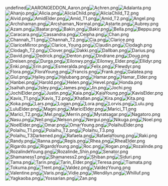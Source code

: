 undefined![AARONGEDDON_Aaron.png](https://raw.githubusercontent.com/Klokinator/FE-Repo/main/Portrait%20Repository/Spriting%20Community%20OC's%20(Grouped%20by%20Artist)/Zelkami%20(All%20F2E)/AARONGEDDON_Aaron.png "AARONGEDDON_Aaron.png")![Achren.png](https://raw.githubusercontent.com/Klokinator/FE-Repo/main/Portrait%20Repository/Spriting%20Community%20OC's%20(Grouped%20by%20Artist)/Zelkami%20(All%20F2E)/Achren.png "Achren.png")![Adalanta.png](https://raw.githubusercontent.com/Klokinator/FE-Repo/main/Portrait%20Repository/Spriting%20Community%20OC's%20(Grouped%20by%20Artist)/Zelkami%20(All%20F2E)/Adalanta.png "Adalanta.png")![Ahanjo.png](https://raw.githubusercontent.com/Klokinator/FE-Repo/main/Portrait%20Repository/Spriting%20Community%20OC's%20(Grouped%20by%20Artist)/Zelkami%20(All%20F2E)/Ahanjo.png "Ahanjo.png")![Alicia.png](https://raw.githubusercontent.com/Klokinator/FE-Repo/main/Portrait%20Repository/Spriting%20Community%20OC's%20(Grouped%20by%20Artist)/Zelkami%20(All%20F2E)/Alicia.png "Alicia.png")![AliciaChild.png](https://raw.githubusercontent.com/Klokinator/FE-Repo/main/Portrait%20Repository/Spriting%20Community%20OC's%20(Grouped%20by%20Artist)/Zelkami%20(All%20F2E)/AliciaChild.png "AliciaChild.png")![AliciaChild_T2.png](https://raw.githubusercontent.com/Klokinator/FE-Repo/main/Portrait%20Repository/Spriting%20Community%20OC's%20(Grouped%20by%20Artist)/Zelkami%20(All%20F2E)/AliciaChild_T2.png "AliciaChild_T2.png")![Alvid.png](https://raw.githubusercontent.com/Klokinator/FE-Repo/main/Portrait%20Repository/Spriting%20Community%20OC's%20(Grouped%20by%20Artist)/Zelkami%20(All%20F2E)/Alvid.png "Alvid.png")![AmidElder.png](https://raw.githubusercontent.com/Klokinator/FE-Repo/main/Portrait%20Repository/Spriting%20Community%20OC's%20(Grouped%20by%20Artist)/Zelkami%20(All%20F2E)/AmidElder.png "AmidElder.png")![Amid_T1.png](https://raw.githubusercontent.com/Klokinator/FE-Repo/main/Portrait%20Repository/Spriting%20Community%20OC's%20(Grouped%20by%20Artist)/Zelkami%20(All%20F2E)/Amid_T1.png "Amid_T1.png")![Amid_T2.png](https://raw.githubusercontent.com/Klokinator/FE-Repo/main/Portrait%20Repository/Spriting%20Community%20OC's%20(Grouped%20by%20Artist)/Zelkami%20(All%20F2E)/Amid_T2.png "Amid_T2.png")![Angel.png](https://raw.githubusercontent.com/Klokinator/FE-Repo/main/Portrait%20Repository/Spriting%20Community%20OC's%20(Grouped%20by%20Artist)/Zelkami%20(All%20F2E)/Angel.png "Angel.png")![Archshaman.png](https://raw.githubusercontent.com/Klokinator/FE-Repo/main/Portrait%20Repository/Spriting%20Community%20OC's%20(Grouped%20by%20Artist)/Zelkami%20(All%20F2E)/Archshaman.png "Archshaman.png")![Arcshaman_Normal.png](https://raw.githubusercontent.com/Klokinator/FE-Repo/main/Portrait%20Repository/Spriting%20Community%20OC's%20(Grouped%20by%20Artist)/Zelkami%20(All%20F2E)/Arcshaman_Normal.png "Arcshaman_Normal.png")![Astarte.png](https://raw.githubusercontent.com/Klokinator/FE-Repo/main/Portrait%20Repository/Spriting%20Community%20OC's%20(Grouped%20by%20Artist)/Zelkami%20(All%20F2E)/Astarte.png "Astarte.png")![Aubrey.png](https://raw.githubusercontent.com/Klokinator/FE-Repo/main/Portrait%20Repository/Spriting%20Community%20OC's%20(Grouped%20by%20Artist)/Zelkami%20(All%20F2E)/Aubrey.png "Aubrey.png")![Azam.png](https://raw.githubusercontent.com/Klokinator/FE-Repo/main/Portrait%20Repository/Spriting%20Community%20OC's%20(Grouped%20by%20Artist)/Zelkami%20(All%20F2E)/Azam.png "Azam.png")![Baatar.png](https://raw.githubusercontent.com/Klokinator/FE-Repo/main/Portrait%20Repository/Spriting%20Community%20OC's%20(Grouped%20by%20Artist)/Zelkami%20(All%20F2E)/Baatar.png "Baatar.png")![Bakin.png](https://raw.githubusercontent.com/Klokinator/FE-Repo/main/Portrait%20Repository/Spriting%20Community%20OC's%20(Grouped%20by%20Artist)/Zelkami%20(All%20F2E)/Bakin.png "Bakin.png")![Bakir.png](https://raw.githubusercontent.com/Klokinator/FE-Repo/main/Portrait%20Repository/Spriting%20Community%20OC's%20(Grouped%20by%20Artist)/Zelkami%20(All%20F2E)/Bakir.png "Bakir.png")![Bella.png](https://raw.githubusercontent.com/Klokinator/FE-Repo/main/Portrait%20Repository/Spriting%20Community%20OC's%20(Grouped%20by%20Artist)/Zelkami%20(All%20F2E)/Bella.png "Bella.png")![Beppu.png](https://raw.githubusercontent.com/Klokinator/FE-Repo/main/Portrait%20Repository/Spriting%20Community%20OC's%20(Grouped%20by%20Artist)/Zelkami%20(All%20F2E)/Beppu.png "Beppu.png")![Caracara.png](https://raw.githubusercontent.com/Klokinator/FE-Repo/main/Portrait%20Repository/Spriting%20Community%20OC's%20(Grouped%20by%20Artist)/Zelkami%20(All%20F2E)/Caracara.png "Caracara.png")![Cassandra.png](https://raw.githubusercontent.com/Klokinator/FE-Repo/main/Portrait%20Repository/Spriting%20Community%20OC's%20(Grouped%20by%20Artist)/Zelkami%20(All%20F2E)/Cassandra.png "Cassandra.png")![Ceipha.png](https://raw.githubusercontent.com/Klokinator/FE-Repo/main/Portrait%20Repository/Spriting%20Community%20OC's%20(Grouped%20by%20Artist)/Zelkami%20(All%20F2E)/Ceipha.png "Ceipha.png")![Chan.png](https://raw.githubusercontent.com/Klokinator/FE-Repo/main/Portrait%20Repository/Spriting%20Community%20OC's%20(Grouped%20by%20Artist)/Zelkami%20(All%20F2E)/Chan.png "Chan.png")![Channah_T1.png](https://raw.githubusercontent.com/Klokinator/FE-Repo/main/Portrait%20Repository/Spriting%20Community%20OC's%20(Grouped%20by%20Artist)/Zelkami%20(All%20F2E)/Channah_T1.png "Channah_T1.png")![Channah_T2.png](https://raw.githubusercontent.com/Klokinator/FE-Repo/main/Portrait%20Repository/Spriting%20Community%20OC's%20(Grouped%20by%20Artist)/Zelkami%20(All%20F2E)/Channah_T2.png "Channah_T2.png")![Cia.png](https://raw.githubusercontent.com/Klokinator/FE-Repo/main/Portrait%20Repository/Spriting%20Community%20OC's%20(Grouped%20by%20Artist)/Zelkami%20(All%20F2E)/Cia.png "Cia.png")![Clarice.png](https://raw.githubusercontent.com/Klokinator/FE-Repo/main/Portrait%20Repository/Spriting%20Community%20OC's%20(Grouped%20by%20Artist)/Zelkami%20(All%20F2E)/Clarice.png "Clarice.png")![ClariceMirror.png](https://raw.githubusercontent.com/Klokinator/FE-Repo/main/Portrait%20Repository/Spriting%20Community%20OC's%20(Grouped%20by%20Artist)/Zelkami%20(All%20F2E)/ClariceMirror.png "ClariceMirror.png")![Clarice_Young.png](https://raw.githubusercontent.com/Klokinator/FE-Repo/main/Portrait%20Repository/Spriting%20Community%20OC's%20(Grouped%20by%20Artist)/Zelkami%20(All%20F2E)/Clarice_Young.png "Clarice_Young.png")![Claudin.png](https://raw.githubusercontent.com/Klokinator/FE-Repo/main/Portrait%20Repository/Spriting%20Community%20OC's%20(Grouped%20by%20Artist)/Zelkami%20(All%20F2E)/Claudin.png "Claudin.png")![Clodagh.png](https://raw.githubusercontent.com/Klokinator/FE-Repo/main/Portrait%20Repository/Spriting%20Community%20OC's%20(Grouped%20by%20Artist)/Zelkami%20(All%20F2E)/Clodagh.png "Clodagh.png")![Clodagh_T2.png](https://raw.githubusercontent.com/Klokinator/FE-Repo/main/Portrait%20Repository/Spriting%20Community%20OC's%20(Grouped%20by%20Artist)/Zelkami%20(All%20F2E)/Clodagh_T2.png "Clodagh_T2.png")![Clover.png](https://raw.githubusercontent.com/Klokinator/FE-Repo/main/Portrait%20Repository/Spriting%20Community%20OC's%20(Grouped%20by%20Artist)/Zelkami%20(All%20F2E)/Clover.png "Clover.png")![Dakki.png](https://raw.githubusercontent.com/Klokinator/FE-Repo/main/Portrait%20Repository/Spriting%20Community%20OC's%20(Grouped%20by%20Artist)/Zelkami%20(All%20F2E)/Dakki.png "Dakki.png")![Dallban.png](https://raw.githubusercontent.com/Klokinator/FE-Repo/main/Portrait%20Repository/Spriting%20Community%20OC's%20(Grouped%20by%20Artist)/Zelkami%20(All%20F2E)/Dallban.png "Dallban.png")![Darius.png](https://raw.githubusercontent.com/Klokinator/FE-Repo/main/Portrait%20Repository/Spriting%20Community%20OC's%20(Grouped%20by%20Artist)/Zelkami%20(All%20F2E)/Darius.png "Darius.png")![David.png](https://raw.githubusercontent.com/Klokinator/FE-Repo/main/Portrait%20Repository/Spriting%20Community%20OC's%20(Grouped%20by%20Artist)/Zelkami%20(All%20F2E)/David.png "David.png")![Dedrick.png](https://raw.githubusercontent.com/Klokinator/FE-Repo/main/Portrait%20Repository/Spriting%20Community%20OC's%20(Grouped%20by%20Artist)/Zelkami%20(All%20F2E)/Dedrick.png "Dedrick.png")![Denton.png](https://raw.githubusercontent.com/Klokinator/FE-Repo/main/Portrait%20Repository/Spriting%20Community%20OC's%20(Grouped%20by%20Artist)/Zelkami%20(All%20F2E)/Denton.png "Denton.png")![Dindrane.png](https://raw.githubusercontent.com/Klokinator/FE-Repo/main/Portrait%20Repository/Spriting%20Community%20OC's%20(Grouped%20by%20Artist)/Zelkami%20(All%20F2E)/Dindrane.png "Dindrane.png")![Doug.png](https://raw.githubusercontent.com/Klokinator/FE-Repo/main/Portrait%20Repository/Spriting%20Community%20OC's%20(Grouped%20by%20Artist)/Zelkami%20(All%20F2E)/Doug.png "Doug.png")![Dreisen.png](https://raw.githubusercontent.com/Klokinator/FE-Repo/main/Portrait%20Repository/Spriting%20Community%20OC's%20(Grouped%20by%20Artist)/Zelkami%20(All%20F2E)/Dreisen.png "Dreisen.png")![Durga.png](https://raw.githubusercontent.com/Klokinator/FE-Repo/main/Portrait%20Repository/Spriting%20Community%20OC's%20(Grouped%20by%20Artist)/Zelkami%20(All%20F2E)/Durga.png "Durga.png")![Eilonwy.png](https://raw.githubusercontent.com/Klokinator/FE-Repo/main/Portrait%20Repository/Spriting%20Community%20OC's%20(Grouped%20by%20Artist)/Zelkami%20(All%20F2E)/Eilonwy.png "Eilonwy.png")![Eilonwy_Elder.png](https://raw.githubusercontent.com/Klokinator/FE-Repo/main/Portrait%20Repository/Spriting%20Community%20OC's%20(Grouped%20by%20Artist)/Zelkami%20(All%20F2E)/Eilonwy_Elder.png "Eilonwy_Elder.png")![Ellidyr.png](https://raw.githubusercontent.com/Klokinator/FE-Repo/main/Portrait%20Repository/Spriting%20Community%20OC's%20(Grouped%20by%20Artist)/Zelkami%20(All%20F2E)/Ellidyr.png "Ellidyr.png")![Enki.png](https://raw.githubusercontent.com/Klokinator/FE-Repo/main/Portrait%20Repository/Spriting%20Community%20OC's%20(Grouped%20by%20Artist)/Zelkami%20(All%20F2E)/Enki.png "Enki.png")![Erin.png](https://raw.githubusercontent.com/Klokinator/FE-Repo/main/Portrait%20Repository/Spriting%20Community%20OC's%20(Grouped%20by%20Artist)/Zelkami%20(All%20F2E)/Erin.png "Erin.png")![Esmeralda.png](https://raw.githubusercontent.com/Klokinator/FE-Repo/main/Portrait%20Repository/Spriting%20Community%20OC's%20(Grouped%20by%20Artist)/Zelkami%20(All%20F2E)/Esmeralda.png "Esmeralda.png")![Felix.png](https://raw.githubusercontent.com/Klokinator/FE-Repo/main/Portrait%20Repository/Spriting%20Community%20OC's%20(Grouped%20by%20Artist)/Zelkami%20(All%20F2E)/Felix.png "Felix.png")![Flewdyr.png](https://raw.githubusercontent.com/Klokinator/FE-Repo/main/Portrait%20Repository/Spriting%20Community%20OC's%20(Grouped%20by%20Artist)/Zelkami%20(All%20F2E)/Flewdyr.png "Flewdyr.png")![Flora.png](https://raw.githubusercontent.com/Klokinator/FE-Repo/main/Portrait%20Repository/Spriting%20Community%20OC's%20(Grouped%20by%20Artist)/Zelkami%20(All%20F2E)/Flora.png "Flora.png")![FloraYoung.png](https://raw.githubusercontent.com/Klokinator/FE-Repo/main/Portrait%20Repository/Spriting%20Community%20OC's%20(Grouped%20by%20Artist)/Zelkami%20(All%20F2E)/FloraYoung.png "FloraYoung.png")![Francis.png](https://raw.githubusercontent.com/Klokinator/FE-Repo/main/Portrait%20Repository/Spriting%20Community%20OC's%20(Grouped%20by%20Artist)/Zelkami%20(All%20F2E)/Francis.png "Francis.png")![Frank.png](https://raw.githubusercontent.com/Klokinator/FE-Repo/main/Portrait%20Repository/Spriting%20Community%20OC's%20(Grouped%20by%20Artist)/Zelkami%20(All%20F2E)/Frank.png "Frank.png")![Galatea.png](https://raw.githubusercontent.com/Klokinator/FE-Repo/main/Portrait%20Repository/Spriting%20Community%20OC's%20(Grouped%20by%20Artist)/Zelkami%20(All%20F2E)/Galatea.png "Galatea.png")![Giul.png](https://raw.githubusercontent.com/Klokinator/FE-Repo/main/Portrait%20Repository/Spriting%20Community%20OC's%20(Grouped%20by%20Artist)/Zelkami%20(All%20F2E)/Giul.png "Giul.png")![Hailey.png](https://raw.githubusercontent.com/Klokinator/FE-Repo/main/Portrait%20Repository/Spriting%20Community%20OC's%20(Grouped%20by%20Artist)/Zelkami%20(All%20F2E)/Hailey.png "Hailey.png")![Halubang.png](https://raw.githubusercontent.com/Klokinator/FE-Repo/main/Portrait%20Repository/Spriting%20Community%20OC's%20(Grouped%20by%20Artist)/Zelkami%20(All%20F2E)/Halubang.png "Halubang.png")![Hamar.png](https://raw.githubusercontent.com/Klokinator/FE-Repo/main/Portrait%20Repository/Spriting%20Community%20OC's%20(Grouped%20by%20Artist)/Zelkami%20(All%20F2E)/Hamar.png "Hamar.png")![Hamar_Elder.png](https://raw.githubusercontent.com/Klokinator/FE-Repo/main/Portrait%20Repository/Spriting%20Community%20OC's%20(Grouped%20by%20Artist)/Zelkami%20(All%20F2E)/Hamar_Elder.png "Hamar_Elder.png")![Hanbei.png](https://raw.githubusercontent.com/Klokinator/FE-Repo/main/Portrait%20Repository/Spriting%20Community%20OC's%20(Grouped%20by%20Artist)/Zelkami%20(All%20F2E)/Hanbei.png "Hanbei.png")![Harold.png](https://raw.githubusercontent.com/Klokinator/FE-Repo/main/Portrait%20Repository/Spriting%20Community%20OC's%20(Grouped%20by%20Artist)/Zelkami%20(All%20F2E)/Harold.png "Harold.png")![Helen.png](https://raw.githubusercontent.com/Klokinator/FE-Repo/main/Portrait%20Repository/Spriting%20Community%20OC's%20(Grouped%20by%20Artist)/Zelkami%20(All%20F2E)/Helen.png "Helen.png")![Hevel.png](https://raw.githubusercontent.com/Klokinator/FE-Repo/main/Portrait%20Repository/Spriting%20Community%20OC's%20(Grouped%20by%20Artist)/Zelkami%20(All%20F2E)/Hevel.png "Hevel.png")![Honda.png](https://raw.githubusercontent.com/Klokinator/FE-Repo/main/Portrait%20Repository/Spriting%20Community%20OC's%20(Grouped%20by%20Artist)/Zelkami%20(All%20F2E)/Honda.png "Honda.png")![Isaihah.png](https://raw.githubusercontent.com/Klokinator/FE-Repo/main/Portrait%20Repository/Spriting%20Community%20OC's%20(Grouped%20by%20Artist)/Zelkami%20(All%20F2E)/Isaihah.png "Isaihah.png")![Isley.png](https://raw.githubusercontent.com/Klokinator/FE-Repo/main/Portrait%20Repository/Spriting%20Community%20OC's%20(Grouped%20by%20Artist)/Zelkami%20(All%20F2E)/Isley.png "Isley.png")![James.png](https://raw.githubusercontent.com/Klokinator/FE-Repo/main/Portrait%20Repository/Spriting%20Community%20OC's%20(Grouped%20by%20Artist)/Zelkami%20(All%20F2E)/James.png "James.png")![Jin.png](https://raw.githubusercontent.com/Klokinator/FE-Repo/main/Portrait%20Repository/Spriting%20Community%20OC's%20(Grouped%20by%20Artist)/Zelkami%20(All%20F2E)/Jin.png "Jin.png")![Jochi.png](https://raw.githubusercontent.com/Klokinator/FE-Repo/main/Portrait%20Repository/Spriting%20Community%20OC's%20(Grouped%20by%20Artist)/Zelkami%20(All%20F2E)/Jochi.png "Jochi.png")![JochiElder.png](https://raw.githubusercontent.com/Klokinator/FE-Repo/main/Portrait%20Repository/Spriting%20Community%20OC's%20(Grouped%20by%20Artist)/Zelkami%20(All%20F2E)/JochiElder.png "JochiElder.png")![Justin.png](https://raw.githubusercontent.com/Klokinator/FE-Repo/main/Portrait%20Repository/Spriting%20Community%20OC's%20(Grouped%20by%20Artist)/Zelkami%20(All%20F2E)/Justin.png "Justin.png")![Kaia.png](https://raw.githubusercontent.com/Klokinator/FE-Repo/main/Portrait%20Repository/Spriting%20Community%20OC's%20(Grouped%20by%20Artist)/Zelkami%20(All%20F2E)/Kaia.png "Kaia.png")![KaiaYoung.png](https://raw.githubusercontent.com/Klokinator/FE-Repo/main/Portrait%20Repository/Spriting%20Community%20OC's%20(Grouped%20by%20Artist)/Zelkami%20(All%20F2E)/KaiaYoung.png "KaiaYoung.png")![KavisElder.png](https://raw.githubusercontent.com/Klokinator/FE-Repo/main/Portrait%20Repository/Spriting%20Community%20OC's%20(Grouped%20by%20Artist)/Zelkami%20(All%20F2E)/KavisElder.png "KavisElder.png")![Kavis_T1.png](https://raw.githubusercontent.com/Klokinator/FE-Repo/main/Portrait%20Repository/Spriting%20Community%20OC's%20(Grouped%20by%20Artist)/Zelkami%20(All%20F2E)/Kavis_T1.png "Kavis_T1.png")![Kavis_T2.png](https://raw.githubusercontent.com/Klokinator/FE-Repo/main/Portrait%20Repository/Spriting%20Community%20OC's%20(Grouped%20by%20Artist)/Zelkami%20(All%20F2E)/Kavis_T2.png "Kavis_T2.png")![Khatlan.png](https://raw.githubusercontent.com/Klokinator/FE-Repo/main/Portrait%20Repository/Spriting%20Community%20OC's%20(Grouped%20by%20Artist)/Zelkami%20(All%20F2E)/Khatlan.png "Khatlan.png")![Kira.png](https://raw.githubusercontent.com/Klokinator/FE-Repo/main/Portrait%20Repository/Spriting%20Community%20OC's%20(Grouped%20by%20Artist)/Zelkami%20(All%20F2E)/Kira.png "Kira.png")![Kita.png](https://raw.githubusercontent.com/Klokinator/FE-Repo/main/Portrait%20Repository/Spriting%20Community%20OC's%20(Grouped%20by%20Artist)/Zelkami%20(All%20F2E)/Kita.png "Kita.png")![Koka.png](https://raw.githubusercontent.com/Klokinator/FE-Repo/main/Portrait%20Repository/Spriting%20Community%20OC's%20(Grouped%20by%20Artist)/Zelkami%20(All%20F2E)/Koka.png "Koka.png")![Lars.png](https://raw.githubusercontent.com/Klokinator/FE-Repo/main/Portrait%20Repository/Spriting%20Community%20OC's%20(Grouped%20by%20Artist)/Zelkami%20(All%20F2E)/Lars.png "Lars.png")![Logan.png](https://raw.githubusercontent.com/Klokinator/FE-Repo/main/Portrait%20Repository/Spriting%20Community%20OC's%20(Grouped%20by%20Artist)/Zelkami%20(All%20F2E)/Logan.png "Logan.png")![Lora.png](https://raw.githubusercontent.com/Klokinator/FE-Repo/main/Portrait%20Repository/Spriting%20Community%20OC's%20(Grouped%20by%20Artist)/Zelkami%20(All%20F2E)/Lora.png "Lora.png")![Lorvis.png](https://raw.githubusercontent.com/Klokinator/FE-Repo/main/Portrait%20Repository/Spriting%20Community%20OC's%20(Grouped%20by%20Artist)/Zelkami%20(All%20F2E)/Lorvis.png "Lorvis.png")![Lulu.png](https://raw.githubusercontent.com/Klokinator/FE-Repo/main/Portrait%20Repository/Spriting%20Community%20OC's%20(Grouped%20by%20Artist)/Zelkami%20(All%20F2E)/Lulu.png "Lulu.png")![LuluElder.png](https://raw.githubusercontent.com/Klokinator/FE-Repo/main/Portrait%20Repository/Spriting%20Community%20OC's%20(Grouped%20by%20Artist)/Zelkami%20(All%20F2E)/LuluElder.png "LuluElder.png")![Magni.png](https://raw.githubusercontent.com/Klokinator/FE-Repo/main/Portrait%20Repository/Spriting%20Community%20OC's%20(Grouped%20by%20Artist)/Zelkami%20(All%20F2E)/Magni.png "Magni.png")![MariciElder.png](https://raw.githubusercontent.com/Klokinator/FE-Repo/main/Portrait%20Repository/Spriting%20Community%20OC's%20(Grouped%20by%20Artist)/Zelkami%20(All%20F2E)/MariciElder.png "MariciElder.png")![Marici_T1.png](https://raw.githubusercontent.com/Klokinator/FE-Repo/main/Portrait%20Repository/Spriting%20Community%20OC's%20(Grouped%20by%20Artist)/Zelkami%20(All%20F2E)/Marici_T1.png "Marici_T1.png")![Marici_T2.png](https://raw.githubusercontent.com/Klokinator/FE-Repo/main/Portrait%20Repository/Spriting%20Community%20OC's%20(Grouped%20by%20Artist)/Zelkami%20(All%20F2E)/Marici_T2.png "Marici_T2.png")![Mel.png](https://raw.githubusercontent.com/Klokinator/FE-Repo/main/Portrait%20Repository/Spriting%20Community%20OC's%20(Grouped%20by%20Artist)/Zelkami%20(All%20F2E)/Mel.png "Mel.png")![Merrin.png](https://raw.githubusercontent.com/Klokinator/FE-Repo/main/Portrait%20Repository/Spriting%20Community%20OC's%20(Grouped%20by%20Artist)/Zelkami%20(All%20F2E)/Merrin.png "Merrin.png")![Myratsagar.png](https://raw.githubusercontent.com/Klokinator/FE-Repo/main/Portrait%20Repository/Spriting%20Community%20OC's%20(Grouped%20by%20Artist)/Zelkami%20(All%20F2E)/Myratsagar.png "Myratsagar.png")![Nagatoro.png](https://raw.githubusercontent.com/Klokinator/FE-Repo/main/Portrait%20Repository/Spriting%20Community%20OC's%20(Grouped%20by%20Artist)/Zelkami%20(All%20F2E)/Nagatoro.png "Nagatoro.png")![Nasu.png](https://raw.githubusercontent.com/Klokinator/FE-Repo/main/Portrait%20Repository/Spriting%20Community%20OC's%20(Grouped%20by%20Artist)/Zelkami%20(All%20F2E)/Nasu.png "Nasu.png")![Neil.png](https://raw.githubusercontent.com/Klokinator/FE-Repo/main/Portrait%20Repository/Spriting%20Community%20OC's%20(Grouped%20by%20Artist)/Zelkami%20(All%20F2E)/Neil.png "Neil.png")![Nelson.png](https://raw.githubusercontent.com/Klokinator/FE-Repo/main/Portrait%20Repository/Spriting%20Community%20OC's%20(Grouped%20by%20Artist)/Zelkami%20(All%20F2E)/Nelson.png "Nelson.png")![Nergui.png](https://raw.githubusercontent.com/Klokinator/FE-Repo/main/Portrait%20Repository/Spriting%20Community%20OC's%20(Grouped%20by%20Artist)/Zelkami%20(All%20F2E)/Nergui.png "Nergui.png")![Nikuga.png](https://raw.githubusercontent.com/Klokinator/FE-Repo/main/Portrait%20Repository/Spriting%20Community%20OC's%20(Grouped%20by%20Artist)/Zelkami%20(All%20F2E)/Nikuga.png "Nikuga.png")![Noel.png](https://raw.githubusercontent.com/Klokinator/FE-Repo/main/Portrait%20Repository/Spriting%20Community%20OC's%20(Grouped%20by%20Artist)/Zelkami%20(All%20F2E)/Noel.png "Noel.png")![NoelElder.png](https://raw.githubusercontent.com/Klokinator/FE-Repo/main/Portrait%20Repository/Spriting%20Community%20OC's%20(Grouped%20by%20Artist)/Zelkami%20(All%20F2E)/NoelElder.png "NoelElder.png")![Omar.png](https://raw.githubusercontent.com/Klokinator/FE-Repo/main/Portrait%20Repository/Spriting%20Community%20OC's%20(Grouped%20by%20Artist)/Zelkami%20(All%20F2E)/Omar.png "Omar.png")![OmarYoung.png](https://raw.githubusercontent.com/Klokinator/FE-Repo/main/Portrait%20Repository/Spriting%20Community%20OC's%20(Grouped%20by%20Artist)/Zelkami%20(All%20F2E)/OmarYoung.png "OmarYoung.png")![PolaihuElder.png](https://raw.githubusercontent.com/Klokinator/FE-Repo/main/Portrait%20Repository/Spriting%20Community%20OC's%20(Grouped%20by%20Artist)/Zelkami%20(All%20F2E)/PolaihuElder.png "PolaihuElder.png")![Polaihu_T1.png](https://raw.githubusercontent.com/Klokinator/FE-Repo/main/Portrait%20Repository/Spriting%20Community%20OC's%20(Grouped%20by%20Artist)/Zelkami%20(All%20F2E)/Polaihu_T1.png "Polaihu_T1.png")![Polaihu_T2.png](https://raw.githubusercontent.com/Klokinator/FE-Repo/main/Portrait%20Repository/Spriting%20Community%20OC's%20(Grouped%20by%20Artist)/Zelkami%20(All%20F2E)/Polaihu_T2.png "Polaihu_T2.png")![Polaihu_T3.png](https://raw.githubusercontent.com/Klokinator/FE-Repo/main/Portrait%20Repository/Spriting%20Community%20OC's%20(Grouped%20by%20Artist)/Zelkami%20(All%20F2E)/Polaihu_T3.png "Polaihu_T3.png")![Polaihu_T3Darkened.png](https://raw.githubusercontent.com/Klokinator/FE-Repo/main/Portrait%20Repository/Spriting%20Community%20OC's%20(Grouped%20by%20Artist)/Zelkami%20(All%20F2E)/Polaihu_T3Darkened.png "Polaihu_T3Darkened.png")![Rafaela.png](https://raw.githubusercontent.com/Klokinator/FE-Repo/main/Portrait%20Repository/Spriting%20Community%20OC's%20(Grouped%20by%20Artist)/Zelkami%20(All%20F2E)/Rafaela.png "Rafaela.png")![RafaelaYoung.png](https://raw.githubusercontent.com/Klokinator/FE-Repo/main/Portrait%20Repository/Spriting%20Community%20OC's%20(Grouped%20by%20Artist)/Zelkami%20(All%20F2E)/RafaelaYoung.png "RafaelaYoung.png")![Raki.png](https://raw.githubusercontent.com/Klokinator/FE-Repo/main/Portrait%20Repository/Spriting%20Community%20OC's%20(Grouped%20by%20Artist)/Zelkami%20(All%20F2E)/Raki.png "Raki.png")![Randy.png](https://raw.githubusercontent.com/Klokinator/FE-Repo/main/Portrait%20Repository/Spriting%20Community%20OC's%20(Grouped%20by%20Artist)/Zelkami%20(All%20F2E)/Randy.png "Randy.png")![Ranna.png](https://raw.githubusercontent.com/Klokinator/FE-Repo/main/Portrait%20Repository/Spriting%20Community%20OC's%20(Grouped%20by%20Artist)/Zelkami%20(All%20F2E)/Ranna.png "Ranna.png")![Regis.png](https://raw.githubusercontent.com/Klokinator/FE-Repo/main/Portrait%20Repository/Spriting%20Community%20OC's%20(Grouped%20by%20Artist)/Zelkami%20(All%20F2E)/Regis.png "Regis.png")![Rhea.png](https://raw.githubusercontent.com/Klokinator/FE-Repo/main/Portrait%20Repository/Spriting%20Community%20OC's%20(Grouped%20by%20Artist)/Zelkami%20(All%20F2E)/Rhea.png "Rhea.png")![RheaElder.png](https://raw.githubusercontent.com/Klokinator/FE-Repo/main/Portrait%20Repository/Spriting%20Community%20OC's%20(Grouped%20by%20Artist)/Zelkami%20(All%20F2E)/RheaElder.png "RheaElder.png")![Rigardo.png](https://raw.githubusercontent.com/Klokinator/FE-Repo/main/Portrait%20Repository/Spriting%20Community%20OC's%20(Grouped%20by%20Artist)/Zelkami%20(All%20F2E)/Rigardo.png "Rigardo.png")![RigardoYoung.png](https://raw.githubusercontent.com/Klokinator/FE-Repo/main/Portrait%20Repository/Spriting%20Community%20OC's%20(Grouped%20by%20Artist)/Zelkami%20(All%20F2E)/RigardoYoung.png "RigardoYoung.png")![Roc.png](https://raw.githubusercontent.com/Klokinator/FE-Repo/main/Portrait%20Repository/Spriting%20Community%20OC's%20(Grouped%20by%20Artist)/Zelkami%20(All%20F2E)/Roc.png "Roc.png")![Rogan.png](https://raw.githubusercontent.com/Klokinator/FE-Repo/main/Portrait%20Repository/Spriting%20Community%20OC's%20(Grouped%20by%20Artist)/Zelkami%20(All%20F2E)/Rogan.png "Rogan.png")![Rozalinde.png](https://raw.githubusercontent.com/Klokinator/FE-Repo/main/Portrait%20Repository/Spriting%20Community%20OC's%20(Grouped%20by%20Artist)/Zelkami%20(All%20F2E)/Rozalinde.png "Rozalinde.png")![RozalindeYoung.png](https://raw.githubusercontent.com/Klokinator/FE-Repo/main/Portrait%20Repository/Spriting%20Community%20OC's%20(Grouped%20by%20Artist)/Zelkami%20(All%20F2E)/RozalindeYoung.png "RozalindeYoung.png")![Rozalinde_Shin.png](https://raw.githubusercontent.com/Klokinator/FE-Repo/main/Portrait%20Repository/Spriting%20Community%20OC's%20(Grouped%20by%20Artist)/Zelkami%20(All%20F2E)/Rozalinde_Shin.png "Rozalinde_Shin.png")![Senator.png](https://raw.githubusercontent.com/Klokinator/FE-Repo/main/Portrait%20Repository/Spriting%20Community%20OC's%20(Grouped%20by%20Artist)/Zelkami%20(All%20F2E)/Senator.png "Senator.png")![Shamaness1.png](https://raw.githubusercontent.com/Klokinator/FE-Repo/main/Portrait%20Repository/Spriting%20Community%20OC's%20(Grouped%20by%20Artist)/Zelkami%20(All%20F2E)/Shamaness1.png "Shamaness1.png")![Shamaness2.png](https://raw.githubusercontent.com/Klokinator/FE-Repo/main/Portrait%20Repository/Spriting%20Community%20OC's%20(Grouped%20by%20Artist)/Zelkami%20(All%20F2E)/Shamaness2.png "Shamaness2.png")![Shiban.png](https://raw.githubusercontent.com/Klokinator/FE-Repo/main/Portrait%20Repository/Spriting%20Community%20OC's%20(Grouped%20by%20Artist)/Zelkami%20(All%20F2E)/Shiban.png "Shiban.png")![Siduri.png](https://raw.githubusercontent.com/Klokinator/FE-Repo/main/Portrait%20Repository/Spriting%20Community%20OC's%20(Grouped%20by%20Artist)/Zelkami%20(All%20F2E)/Siduri.png "Siduri.png")![Tama.png](https://raw.githubusercontent.com/Klokinator/FE-Repo/main/Portrait%20Repository/Spriting%20Community%20OC's%20(Grouped%20by%20Artist)/Zelkami%20(All%20F2E)/Tama.png "Tama.png")![Tarin.png](https://raw.githubusercontent.com/Klokinator/FE-Repo/main/Portrait%20Repository/Spriting%20Community%20OC's%20(Grouped%20by%20Artist)/Zelkami%20(All%20F2E)/Tarin.png "Tarin.png")![Tarin_Elder.png](https://raw.githubusercontent.com/Klokinator/FE-Repo/main/Portrait%20Repository/Spriting%20Community%20OC's%20(Grouped%20by%20Artist)/Zelkami%20(All%20F2E)/Tarin_Elder.png "Tarin_Elder.png")![Teresa.png](https://raw.githubusercontent.com/Klokinator/FE-Repo/main/Portrait%20Repository/Spriting%20Community%20OC's%20(Grouped%20by%20Artist)/Zelkami%20(All%20F2E)/Teresa.png "Teresa.png")![Tiamata.png](https://raw.githubusercontent.com/Klokinator/FE-Repo/main/Portrait%20Repository/Spriting%20Community%20OC's%20(Grouped%20by%20Artist)/Zelkami%20(All%20F2E)/Tiamata.png "Tiamata.png")![Tokuma.png](https://raw.githubusercontent.com/Klokinator/FE-Repo/main/Portrait%20Repository/Spriting%20Community%20OC's%20(Grouped%20by%20Artist)/Zelkami%20(All%20F2E)/Tokuma.png "Tokuma.png")![Trent.png](https://raw.githubusercontent.com/Klokinator/FE-Repo/main/Portrait%20Repository/Spriting%20Community%20OC's%20(Grouped%20by%20Artist)/Zelkami%20(All%20F2E)/Trent.png "Trent.png")![Valdez.png](https://raw.githubusercontent.com/Klokinator/FE-Repo/main/Portrait%20Repository/Spriting%20Community%20OC's%20(Grouped%20by%20Artist)/Zelkami%20(All%20F2E)/Valdez.png "Valdez.png")![ValdezYoung.png](https://raw.githubusercontent.com/Klokinator/FE-Repo/main/Portrait%20Repository/Spriting%20Community%20OC's%20(Grouped%20by%20Artist)/Zelkami%20(All%20F2E)/ValdezYoung.png "ValdezYoung.png")![Valentine.png](https://raw.githubusercontent.com/Klokinator/FE-Repo/main/Portrait%20Repository/Spriting%20Community%20OC's%20(Grouped%20by%20Artist)/Zelkami%20(All%20F2E)/Valentine.png "Valentine.png")![Varis.png](https://raw.githubusercontent.com/Klokinator/FE-Repo/main/Portrait%20Repository/Spriting%20Community%20OC's%20(Grouped%20by%20Artist)/Zelkami%20(All%20F2E)/Varis.png "Varis.png")![Vidie.png](https://raw.githubusercontent.com/Klokinator/FE-Repo/main/Portrait%20Repository/Spriting%20Community%20OC's%20(Grouped%20by%20Artist)/Zelkami%20(All%20F2E)/Vidie.png "Vidie.png")![Wendilyn.png](https://raw.githubusercontent.com/Klokinator/FE-Repo/main/Portrait%20Repository/Spriting%20Community%20OC's%20(Grouped%20by%20Artist)/Zelkami%20(All%20F2E)/Wendilyn.png "Wendilyn.png")![Whilluf.png](https://raw.githubusercontent.com/Klokinator/FE-Repo/main/Portrait%20Repository/Spriting%20Community%20OC's%20(Grouped%20by%20Artist)/Zelkami%20(All%20F2E)/Whilluf.png "Whilluf.png")![Yagkaoba.png](https://raw.githubusercontent.com/Klokinator/FE-Repo/main/Portrait%20Repository/Spriting%20Community%20OC's%20(Grouped%20by%20Artist)/Zelkami%20(All%20F2E)/Yagkaoba.png "Yagkaoba.png")![Yossarian.png](https://raw.githubusercontent.com/Klokinator/FE-Repo/main/Portrait%20Repository/Spriting%20Community%20OC's%20(Grouped%20by%20Artist)/Zelkami%20(All%20F2E)/Yossarian.png "Yossarian.png")![Zan.png](https://raw.githubusercontent.com/Klokinator/FE-Repo/main/Portrait%20Repository/Spriting%20Community%20OC's%20(Grouped%20by%20Artist)/Zelkami%20(All%20F2E)/Zan.png "Zan.png")